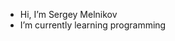 - Hi, I’m Sergey Melnikov
- I’m currently learning programming

<!---
sergmelnikov/sergmelnikov is a ✨ special ✨ repository because its `README.md` (this file) appears on your GitHub profile.
You can click the Preview link to take a look at your changes.
--->
